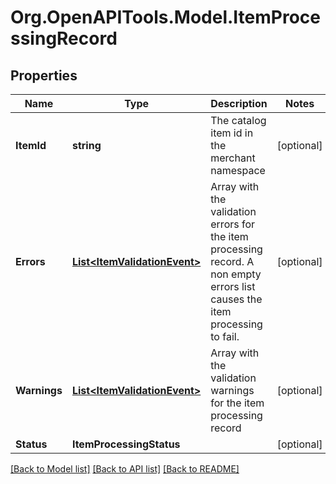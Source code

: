 
# Org.OpenAPITools.Model.ItemProcessingRecord

## Properties

Name | Type | Description | Notes
------------ | ------------- | ------------- | -------------
**ItemId** | **string** | The catalog item id in the merchant namespace | [optional] 
**Errors** | [**List&lt;ItemValidationEvent&gt;**](ItemValidationEvent.md) | Array with the validation errors for the item processing record. A non empty errors list causes the item processing to fail. | [optional] 
**Warnings** | [**List&lt;ItemValidationEvent&gt;**](ItemValidationEvent.md) | Array with the validation warnings for the item processing record | [optional] 
**Status** | **ItemProcessingStatus** |  | [optional] 

[[Back to Model list]](../README.md#documentation-for-models)
[[Back to API list]](../README.md#documentation-for-api-endpoints)
[[Back to README]](../README.md)

